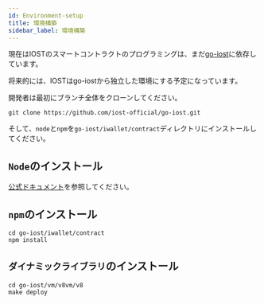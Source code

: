 ```yaml
---
id: Environment-setup
title: 環境構築
sidebar_label: 環境構築
---
```


現在はIOSTのスマートコントラクトのプログラミングは、まだ[go-iost](https://github.com/iost-official/go-iost)に依存しています。

将来的には、IOSTはgo-iostから独立した環境にする予定になっています。

開発者は最初にブランチ全体をクローンしてください。

```shell
git clone https://github.com/iost-official/go-iost.git
```

そして、`node`と`npm`を`go-iost/iwallet/contract`ディレクトリにインストールしてください。

## ```Node```のインストール

[公式ドキュメント](https://nodejs.org/zh-cn/download/package-manager/#macos)を参照してください。

## ```npm```のインストール

```git
cd go-iost/iwallet/contract
npm install
```

## ```ダイナミックライブラリ```のインストール

```git
cd go-iost/vm/v8vm/v8
make deploy
```
